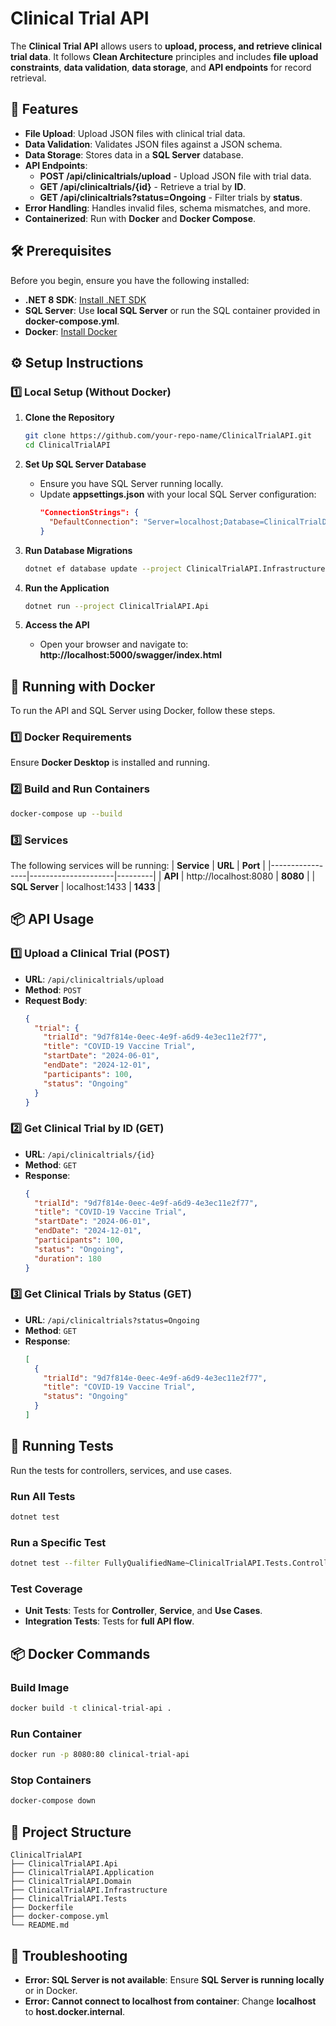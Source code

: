 
# Clinical Trial API

The **Clinical Trial API** allows users to **upload, process, and retrieve clinical trial data**. It follows **Clean Architecture** principles and includes **file upload constraints**, **data validation**, **data storage**, and **API endpoints** for record retrieval.

## 🚀 Features
- **File Upload**: Upload JSON files with clinical trial data.
- **Data Validation**: Validates JSON files against a JSON schema.
- **Data Storage**: Stores data in a **SQL Server** database.
- **API Endpoints**:
  - **POST /api/clinicaltrials/upload** - Upload JSON file with trial data.
  - **GET /api/clinicaltrials/{id}** - Retrieve a trial by **ID**.
  - **GET /api/clinicaltrials?status=Ongoing** - Filter trials by **status**.
- **Error Handling**: Handles invalid files, schema mismatches, and more.
- **Containerized**: Run with **Docker** and **Docker Compose**.

## 🛠️ Prerequisites
Before you begin, ensure you have the following installed:

- **.NET 8 SDK**: [Install .NET SDK](https://dotnet.microsoft.com/download/dotnet)
- **SQL Server**: Use **local SQL Server** or run the SQL container provided in **docker-compose.yml**.
- **Docker**: [Install Docker](https://www.docker.com/products/docker-desktop)

## ⚙️ Setup Instructions

### 1️⃣ Local Setup (Without Docker)
1. **Clone the Repository**
   ```bash
   git clone https://github.com/your-repo-name/ClinicalTrialAPI.git
   cd ClinicalTrialAPI
   ```

2. **Set Up SQL Server Database**
   - Ensure you have SQL Server running locally.
   - Update **appsettings.json** with your local SQL Server configuration:
     ```json
     "ConnectionStrings": {
       "DefaultConnection": "Server=localhost;Database=ClinicalTrialDb;Trusted_Connection=True;TrustServerCertificate=True;"
     }
     ```

3. **Run Database Migrations**
   ```bash
   dotnet ef database update --project ClinicalTrialAPI.Infrastructure --startup-project ClinicalTrialAPI.API
   ```

4. **Run the Application**
   ```bash
   dotnet run --project ClinicalTrialAPI.Api
   ```

5. **Access the API**
   - Open your browser and navigate to:  
     **http://localhost:5000/swagger/index.html**

## 🐳 Running with Docker
To run the API and SQL Server using Docker, follow these steps.

### 1️⃣ Docker Requirements
Ensure **Docker Desktop** is installed and running.

### 2️⃣ Build and Run Containers
```bash
docker-compose up --build
```

### 3️⃣ Services
The following services will be running:
| **Service**     | **URL**             | **Port** |
|-----------------|---------------------|---------|
| **API**         | http://localhost:8080 | **8080** |
| **SQL Server**  | localhost:1433       | **1433** |

## 📦 API Usage

### 1️⃣ Upload a Clinical Trial (POST)
- **URL**: `/api/clinicaltrials/upload`
- **Method**: `POST`
- **Request Body**:
  ```json
  {
    "trial": {
      "trialId": "9d7f814e-0eec-4e9f-a6d9-4e3ec11e2f77",
      "title": "COVID-19 Vaccine Trial",
      "startDate": "2024-06-01",
      "endDate": "2024-12-01",
      "participants": 100,
      "status": "Ongoing"
    }
  }
  ```

### 2️⃣ Get Clinical Trial by ID (GET)
- **URL**: `/api/clinicaltrials/{id}`
- **Method**: `GET`
- **Response**:
  ```json
  {
    "trialId": "9d7f814e-0eec-4e9f-a6d9-4e3ec11e2f77",
    "title": "COVID-19 Vaccine Trial",
    "startDate": "2024-06-01",
    "endDate": "2024-12-01",
    "participants": 100,
    "status": "Ongoing",
    "duration": 180
  }
  ```

### 3️⃣ Get Clinical Trials by Status (GET)
- **URL**: `/api/clinicaltrials?status=Ongoing`
- **Method**: `GET`
- **Response**:
  ```json
  [
    {
      "trialId": "9d7f814e-0eec-4e9f-a6d9-4e3ec11e2f77",
      "title": "COVID-19 Vaccine Trial",
      "status": "Ongoing"
    }
  ]
  ```

## 🧪 Running Tests
Run the tests for controllers, services, and use cases.

### Run All Tests
```bash
dotnet test
```

### Run a Specific Test
```bash
dotnet test --filter FullyQualifiedName~ClinicalTrialAPI.Tests.Controllers.ClinicalTrialsControllerTests
```

### Test Coverage
- **Unit Tests**: Tests for **Controller**, **Service**, and **Use Cases**.
- **Integration Tests**: Tests for **full API flow**.

## 📦 Docker Commands

### Build Image
```bash
docker build -t clinical-trial-api .
```

### Run Container
```bash
docker run -p 8080:80 clinical-trial-api
```

### Stop Containers
```bash
docker-compose down
```

## 📂 Project Structure
```
ClinicalTrialAPI
├── ClinicalTrialAPI.Api
├── ClinicalTrialAPI.Application
├── ClinicalTrialAPI.Domain
├── ClinicalTrialAPI.Infrastructure
├── ClinicalTrialAPI.Tests
├── Dockerfile
├── docker-compose.yml
└── README.md
```

## 🐛 Troubleshooting
- **Error: SQL Server is not available**: Ensure **SQL Server is running locally** or in Docker.
- **Error: Cannot connect to localhost from container**: Change **localhost** to **host.docker.internal**.
